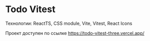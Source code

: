 # Todo Vitest

Технологии: ReactTS, CSS module, Vite, Vitest, React Icons

Проект доступен по ссылке https://todo-vitest-three.vercel.app/

